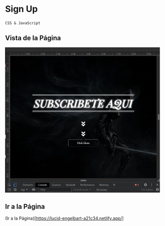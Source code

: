 # Sign Up
`CSS & JavaScript`

## Vista de la Página
![image](vista3.gif)

## Ir a la Página
(Ir a la Página)[https://lucid-engelbart-a21c34.netlify.app/]
